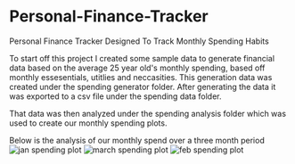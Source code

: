 # Personal-Finance-Tracker
 Personal Finance Tracker Designed To Track Monthly Spending Habits
 
To start off this project I created some sample data to generate financial data based on the average 25 year old's monthly spending, based off monthly essesentials, utitlies and neccasities.
This generation data was created under the spending generator folder.
After generating the data it was exported to a csv file under the spending data folder.

That data was then analyzed under the spending analysis folder which was used to create our monthly spending plots.

Below is the analysis of our monthly spend over a three month period
![jan spending plot](https://github.com/user-attachments/assets/c5f72177-9566-41bd-88b6-f03d15fc6eef)
![march spending plot](https://github.com/user-attachments/assets/45d73a39-2841-4703-9b84-52536a5015ee)
![feb spending plot](https://github.com/user-attachments/assets/afb7d960-4943-426f-9fcd-d7cac52ff5d9)
